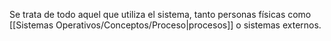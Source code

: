 Se trata de todo aquel que utiliza el sistema, tanto personas físicas como [[Sistemas Operativos/Conceptos/Proceso|procesos]] o sistemas externos.
